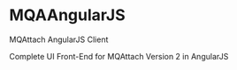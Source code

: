 # MQAAngularJS
MQAttach AngularJS Client
        
Complete UI Front-End for MQAttach Version 2 in AngularJS

